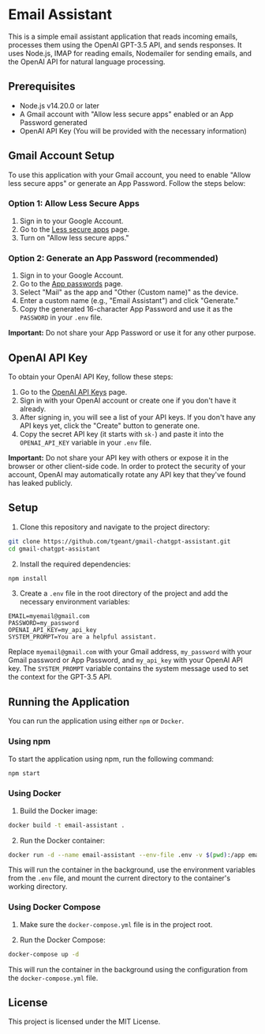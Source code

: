 # Email Assistant

This is a simple email assistant application that reads incoming emails, processes them using the OpenAI GPT-3.5 API, and sends responses. It uses Node.js, IMAP for reading emails, Nodemailer for sending emails, and the OpenAI API for natural language processing.

## Prerequisites

- Node.js v14.20.0 or later
- A Gmail account with "Allow less secure apps" enabled or an App Password generated
- OpenAI API Key (You will be provided with the necessary information)

## Gmail Account Setup

To use this application with your Gmail account, you need to enable "Allow less secure apps" or generate an App Password. Follow the steps below:

### Option 1: Allow Less Secure Apps

1. Sign in to your Google Account.
2. Go to the [Less secure apps](https://myaccount.google.com/lesssecureapps) page.
3. Turn on "Allow less secure apps."

### Option 2: Generate an App Password (recommended)

1. Sign in to your Google Account.
2. Go to the [App passwords](https://myaccount.google.com/apppasswords) page.
3. Select "Mail" as the app and "Other (Custom name)" as the device.
4. Enter a custom name (e.g., "Email Assistant") and click "Generate."
5. Copy the generated 16-character App Password and use it as the `PASSWORD` in your `.env` file.

**Important:** Do not share your App Password or use it for any other purpose.

## OpenAI API Key

To obtain your OpenAI API Key, follow these steps:

1. Go to the [OpenAI API Keys](https://platform.openai.com/account/api-keys) page.
2. Sign in with your OpenAI account or create one if you don't have it already.
3. After signing in, you will see a list of your API keys. If you don't have any API keys yet, click the "Create" button to generate one.
4. Copy the secret API key (it starts with `sk-`) and paste it into the `OPENAI_API_KEY` variable in your `.env` file.

**Important:** Do not share your API key with others or expose it in the browser or other client-side code. In order to protect the security of your account, OpenAI may automatically rotate any API key that they've found has leaked publicly.

## Setup

1. Clone this repository and navigate to the project directory:

```bash
git clone https://github.com/tgeant/gmail-chatgpt-assistant.git
cd gmail-chatgpt-assistant
```

2. Install the required dependencies:

```bash
npm install
```

3. Create a `.env` file in the root directory of the project and add the necessary environment variables:

```
EMAIL=myemail@gmail.com
PASSWORD=my_password
OPENAI_API_KEY=my_api_key
SYSTEM_PROMPT=You are a helpful assistant.
```

Replace `myemail@gmail.com` with your Gmail address, `my_password` with your Gmail password or App Password, and `my_api_key` with your OpenAI API key. The `SYSTEM_PROMPT` variable contains the system message used to set the context for the GPT-3.5 API.

## Running the Application

You can run the application using either `npm` or `Docker`.

### Using npm

To start the application using npm, run the following command:

```bash
npm start
```

### Using Docker

1. Build the Docker image:

```bash
docker build -t email-assistant .
```

2. Run the Docker container:

```bash
docker run -d --name email-assistant --env-file .env -v $(pwd):/app email-assistant sh -c "npm install && npm start"
```

This will run the container in the background, use the environment variables from the `.env` file, and mount the current directory to the container's working directory.

### Using Docker Compose

1. Make sure the `docker-compose.yml` file is in the project root.

2. Run the Docker Compose:

```bash
docker-compose up -d
```

This will run the container in the background using the configuration from the `docker-compose.yml` file.

## License

This project is licensed under the MIT License.